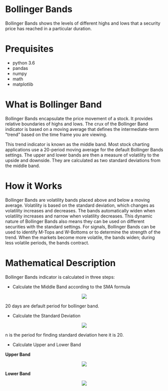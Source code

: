 # Bollinger Bands
Bollinger Bands shows the levels of different highs and lows that a security price has reached in a particular duration.
# Prequisites
* python 3.6
* pandas
* numpy
* math
* matplotlib
# What is Bollinger Band
Bollinger Bands encapsulate the price movement of a stock. It provides relative boundaries of highs and lows. The crux of the Bollinger Band indicator is based on a moving average that defines the intermediate-term "trend" based on the time frame you are viewing.

This trend indicator is known as the middle band. Most stock charting applications use a 20-period moving average for the default Bollinger Bands settings. The upper and lower bands are then a measure of volatility to the upside and downside. They are calculated as two standard deviations from the middle band.
# How it Works
Bollinger Bands are volatility bands placed above and below a moving average. Volatility is based on the standard deviation, which changes as volatility increases and decreases. The bands automatically widen when volatility increases and narrow when volatility decreases. This dynamic nature of Bollinger Bands also means they can be used on different securities with the standard settings. For signals, Bollinger Bands can be used to identify M-Tops and W-Bottoms or to determine the strength of the trend.
When the markets become more volatile, the bands widen; during less volatile periods, the bands contract.
# Mathematical Description
Bollinger Bands indicator is calculated in three steps:
* Calculate the Middle Band according to the SMA formula
<p align="center"> 
<img src="https://user-images.githubusercontent.com/26857440/38905476-8bedd2e0-42ce-11e8-8ca8-200360f87175.PNG"></p>

20 days are default period for bollinger band.
* Calculate the Standard Deviation
<p align="center"> 
<img src="https://user-images.githubusercontent.com/26857440/38905552-13f30430-42cf-11e8-80b7-cdb8c52f5445.PNG"></p>

n is the period for finding standard deviation here it is 20.
* Calculate Upper and Lower Band

**Upper Band**
<p align="center"> 
<img src="https://user-images.githubusercontent.com/26857440/38905781-5eab6598-42d0-11e8-8c60-7fa4ae0e73c9.PNG"></p>

**Lower Band**
<p align="center"> 
<img src="https://user-images.githubusercontent.com/26857440/38905804-7b07cd08-42d0-11e8-860c-b1ab2d409bff.PNG"></p>

